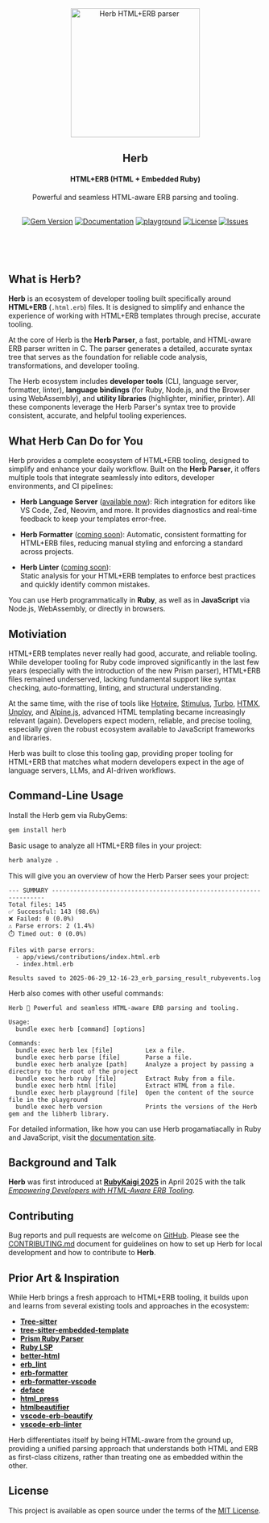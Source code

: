 <div align="center">
  <img alt="Herb HTML+ERB parser" height="256px" src="https://github.com/user-attachments/assets/d0714ee1-ca33-4aa4-aaa9-d632ba79d54a">
</div>

<h2 align="center">Herb</h2>

<h4 align="center">HTML+ERB (HTML + Embedded Ruby)</h4>

<div align="center">Powerful and seamless HTML-aware ERB parsing and tooling.</div><br/>

<p align="center">
  <a href="https://rubygems.org/gems/herb"><img alt="Gem Version" src="https://img.shields.io/gem/v/herb"></a>
  <a href="https://herb-tools.dev"><img alt="Documentation" src="https://img.shields.io/badge/documentation-available-green"></a>
  <a href="https://herb-tools.dev/playground"><img alt="playground" src="https://img.shields.io/badge/playground-Try_it_in_the_browser!-green"></a>
  <a href="https://github.com/marcoroth/herb/blob/main/LICENSE.txt"><img alt="License" src="https://img.shields.io/github/license/marcoroth/herb"></a>
  <a href="https://github.com/marcoroth/herb/issues"><img alt="Issues" src="https://img.shields.io/github/issues/marcoroth/herb"></a>
</p>

<br/><br/><br/>

## What is Herb?

**Herb** is an ecosystem of developer tooling built specifically around **HTML+ERB** (`.html.erb`) files. It is designed to simplify and enhance the experience of working with HTML+ERB templates through precise, accurate tooling.

At the core of Herb is the **Herb Parser**, a fast, portable, and HTML-aware ERB parser written in C. The parser generates a detailed, accurate syntax tree that serves as the foundation for reliable code analysis, transformations, and developer tooling.

The Herb ecosystem includes **developer tools** (CLI, language server, formatter, linter), **language bindings** (for Ruby, Node.js, and the Browser using WebAssembly), and **utility libraries** (highlighter, minifier, printer). All these components leverage the Herb Parser's syntax tree to provide consistent, accurate, and helpful tooling experiences.

## What Herb Can Do for You

Herb provides a complete ecosystem of HTML+ERB tooling, designed to simplify and enhance your daily workflow. Built on the **Herb Parser**, it offers multiple tools that integrate seamlessly into editors, developer environments, and CI pipelines:

- **Herb Language Server** ([available now](https://herb-tools.dev/projects/language-server)):
  Rich integration for editors like VS Code, Zed, Neovim, and more. It provides diagnostics and real-time feedback to keep your templates error-free.

- **Herb Formatter** ([coming soon](https://herb-tools.dev/projects/formatter)):
  Automatic, consistent formatting for HTML+ERB files, reducing manual styling and enforcing a standard across projects.

- **Herb Linter** ([coming soon](https://herb-tools.dev/projects/linter)):  
  Static analysis for your HTML+ERB templates to enforce best practices and quickly identify common mistakes.

You can use Herb programmatically in **Ruby**, as well as in **JavaScript** via Node.js, WebAssembly, or directly in browsers.

## Motiviation

HTML+ERB templates never really had good, accurate, and reliable tooling. While developer tooling for Ruby code improved significantly in the last few years (especially with the introduction of the new Prism parser), HTML+ERB files remained underserved, lacking fundamental support like syntax checking, auto-formatting, linting, and structural understanding.

At the same time, with the rise of tools like [Hotwire](https://hotwired.dev), [Stimulus](https://stimulus.hotwired.dev), [Turbo](https://turbo.hotwired.dev), [HTMX](https://htmx.org), [Unploy](https://unpoly.com), and [Alpine.js](https://alpinejs.dev), advanced HTML templating became increasingly relevant (again). Developers expect modern, reliable, and precise tooling, especially given the robust ecosystem available to JavaScript frameworks and libraries.

Herb was built to close this tooling gap, providing proper tooling for HTML+ERB that matches what modern developers expect in the age of language servers, LLMs, and AI-driven workflows.

## Command-Line Usage

Install the Herb gem via RubyGems:

```sh
gem install herb
```

Basic usage to analyze all HTML+ERB files in your project:

```sh
herb analyze .
```

This will give you an overview of how the Herb Parser sees your project:
```
--- SUMMARY --------------------------------------------------------------------
Total files: 145
✅ Successful: 143 (98.6%)
❌ Failed: 0 (0.0%)
⚠️ Parse errors: 2 (1.4%)
⏱️ Timed out: 0 (0.0%)

Files with parse errors:
  - app/views/contributions/index.html.erb
  - index.html.erb

Results saved to 2025-06-29_12-16-23_erb_parsing_result_rubyevents.log
```

Herb also comes with other useful commands:

```
Herb 🌿 Powerful and seamless HTML-aware ERB parsing and tooling.

Usage:
  bundle exec herb [command] [options]

Commands:
  bundle exec herb lex [file]         Lex a file.
  bundle exec herb parse [file]       Parse a file.
  bundle exec herb analyze [path]     Analyze a project by passing a directory to the root of the project
  bundle exec herb ruby [file]        Extract Ruby from a file.
  bundle exec herb html [file]        Extract HTML from a file.
  bundle exec herb playground [file]  Open the content of the source file in the playground
  bundle exec herb version            Prints the versions of the Herb gem and the libherb library.
```

For detailed information, like how you can use Herb progamatiacally in Ruby and JavaScript, visit the [documentation site](https://herb-tools.dev/bindings/ruby/reference).


## Background and Talk

**Herb** was first introduced at [**RubyKaigi 2025**](https://rubykaigi.org/2025/presentations/marcoroth.html) in April 2025 with the talk [*Empowering Developers with HTML-Aware ERB Tooling*](https://www.rubyevents.org/talks/empowering-developers-with-html-aware-erb-tooling-rubykaigi-2025).

## Contributing

Bug reports and pull requests are welcome on [GitHub](https://github.com/marcoroth/herb). Please see the [CONTRIBUTING.md](https://github.com/marcoroth/herb/blob/main/CONTRIBUTING.md) document for guidelines on how to set up Herb for local development and how to contribute to **Herb**.

## Prior Art & Inspiration

While Herb brings a fresh approach to HTML+ERB tooling, it builds upon and learns from several existing tools and approaches in the ecosystem:

- [**Tree-sitter**](https://tree-sitter.github.io/tree-sitter/)
- [**tree-sitter-embedded-template**](https://github.com/tree-sitter/tree-sitter-embedded-template)
- [**Prism Ruby Parser**](https://github.com/ruby/prism)
- [**Ruby LSP**](https://github.com/Shopify/ruby-lsp)
- [**better-html**](https://github.com/Shopify/better-html)
- [**erb_lint**](https://github.com/Shopify/erb_lint)
- [**erb-formatter**](https://github.com/nebulab/erb-formatter)
- [**erb-formatter-vscode**](https://github.com/nebulab/erb-formatter-vscode)
- [**deface**](https://github.com/spree/deface)
- [**html_press**](https://github.com/stereobooster/html_press)
- [**htmlbeautifier**](https://github.com/threedaymonk/htmlbeautifier)
- [**vscode-erb-beautify**](https://github.com/aliariff/vscode-erb-beautify)
- [**vscode-erb-linter**](https://github.com/manuelpuyol/vscode-erb-linter)

Herb differentiates itself by being HTML-aware from the ground up, providing a unified parsing approach that understands both HTML and ERB as first-class citizens, rather than treating one as embedded within the other.

## License

This project is available as open source under the terms of the [MIT License](https://github.com/marcoroth/herb/blob/main/LICENSE.txt).
